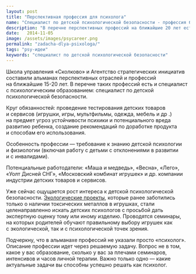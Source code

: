 ```yaml
---
layout: post
title: "Перспективная профессия для психолога"
name: "Специалист по детской психологической безопасности - профессия будушего"
description: "В перечне перспективных профессий на ближайшие 20 лет есть специалист с психологическим образованием: специалист по детской психологической безопасности"
date:   2014-11-05			 
image: /assets/images/psycareer.png
permalink: "zadacha-dlya-psixologa/"
tags: "psy-идеи"
keywords: "cпециалист по детской психологической безопасности"
---
```


<p>Школа управления «Сколково» и&nbsp;Агентство стратегических инициатив составили альманах перспективных отраслей и&nbsp;профессий на&nbsp;ближайшие <nobr>15-20 лет.</nobr> В&nbsp;перечне таких профессий есть и&nbsp;специалист с&nbsp;психологическим образованием: специалист по&nbsp;детской психологической безопасности.</p>
<p>Круг обязанностей: проведение тестирования детских товаров и&nbsp;сервисов (игрушки, игры, мультфильмы, одежда, мебель и&nbsp;др .) на&nbsp;предмет угроз устойчивости психики и&nbsp;потенциального вреда развитию ребенка, создание рекомендаций по&nbsp;доработке продукта и&nbsp;способам его использования.</p>
<p>Особенность профессии&nbsp;— требование к&nbsp;знанию детской психологии и&nbsp;физиологии (включая работу с&nbsp;детьми с&nbsp;отклонениями в&nbsp;развитии и&nbsp;с&nbsp;инвалидами).</p>
<p>Потенциальные работодатели: «Маша и&nbsp;медведь», «Весна», «Лего», «Уолт Дисней СНГ», «Московский комбинат игрушек» и&nbsp;др. компании индустрии детских товаров и&nbsp;сервисов.</p>
<p>Уже сейчас ощущается рост интереса к&nbsp;детской психологической безопасности. <a href="http://safetoys.by/" title="Безопасные игрушки">Экологические проекты</a>, которые ранее заботились только о&nbsp;наличии токсических металлов в&nbsp;игрушках, стали целенаправленно искать детских психологов с&nbsp;просьбой дать экспертную оценку тому или иному изделию. Проводятся семинары, на&nbsp;которых родителей обучают правильному выбору игрушек как с&nbsp;экологической, так и&nbsp;с&nbsp;психологической точек зрения.</p>
<p>Подчеркну, что в&nbsp;альманахе профессий не&nbsp;указали просто «психолог». Описание профессии идет через решаемую задачу. Вопрос не&nbsp;в&nbsp;том, какое у&nbsp;вас образование, сколько у&nbsp;вас за&nbsp;плечами семинаров, интенсивов и&nbsp;часов личной терапии. Важно только одно&nbsp;— какие актуальные задачи вы&nbsp;способны успешно решать как психолог.</p>